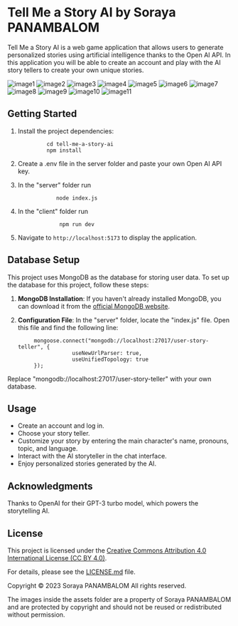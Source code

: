 # Tell Me a Story AI by Soraya PANAMBALOM

Tell Me a Story AI is a web game application that allows users to generate personalized stories using artificial intelligence thanks to the Open AI API.
In this application you will be able to create an account and play with the AI story tellers to create your own unique stories.

![image1](client/src/assets/presentationpic1.png)
![image2](client/src/assets/presentationpic2.png)
![image3](client/src/assets/presentationpic3.png)
![image4](client/src/assets/presentationpic4.png)
![image5](client/src/assets/presentationpic5.png)
![image6](client/src/assets/presentationpic6.png)
![image7](client/src/assets/presentationpic7.png)
![image8](client/src/assets/presentationpic8.png)
![image9](client/src/assets/presentationpic9.png)
![image10](client/src/assets/presentationpic10.png)
![image11](client/src/assets/presentationpic11.png)

## Getting Started

1. Install the project dependencies:

                cd tell-me-a-story-ai
                npm install

2. Create a .env file in the server folder and paste your own Open AI API key.

3. In the "server" folder run 

                   node index.js

4. In the "client" folder run

                    npm run dev

5. Navigate to `http://localhost:5173` to display the application. 

## Database Setup

This project uses MongoDB as the database for storing user data. To set up the database for this project, follow these steps:

1. **MongoDB Installation**: If you haven't already installed MongoDB, you can download it from the [official MongoDB website](https://www.mongodb.com/try/download/community).

2. **Configuration File**: In the "server" folder, locate the "index.js" file. Open this file and find the following line:

            mongoose.connect("mongodb://localhost:27017/user-story-teller", {
                        useNewUrlParser: true,
                        useUnifiedTopology: true
            });

Replace "mongodb://localhost:27017/user-story-teller" with your own database.

## Usage

- Create an account and log in.
- Choose your story teller.
- Customize your story by entering the main character's name, pronouns, topic, and language.
- Interact with the AI storyteller in the chat interface.
- Enjoy personalized stories generated by the AI.


## Acknowledgments

Thanks to OpenAI for their GPT-3 turbo model, which powers the storytelling AI.


## License

This project is licensed under the [Creative Commons Attribution 4.0 International License (CC BY 4.0)](LICENSE.md). 

For details, please see the [LICENSE.md](LICENSE.md) file.

Copyright © 2023 Soraya PANAMBALOM All rights reserved.

The images inside the assets folder are a property of Soraya PANAMBALOM and are protected by copyright and should not be reused or redistributed without permission.
